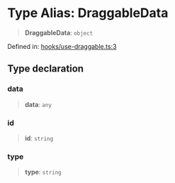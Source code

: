 # Type Alias: DraggableData

> **DraggableData**: `object`

Defined in: [hooks/use-draggable.ts:3](https://github.com/GeoDaCenter/openassistant/blob/a9f2271d1019f6c25c10dd4b3bdb64fcf16999b2/packages/common/src/hooks/use-draggable.ts#L3)

## Type declaration

### data

> **data**: `any`

### id

> **id**: `string`

### type

> **type**: `string`
